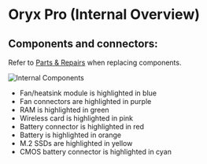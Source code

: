 # Oryx Pro (Internal Overview)

## Components and connectors:

Refer to [Parts & Repairs](./repairs.md) when replacing components.

![Internal Components](./img/components-highlighted.jpg)

- Fan/heatsink module is highlighted in blue
- Fan connectors are highlighted in purple
- RAM is highlighted in green
- Wireless card is highlighted in pink
- Battery connector is highlighted in red
- Battery is highlighted in orange
- M.2 SSDs are highlighted in yellow
- CMOS battery connector is highlighted in cyan
